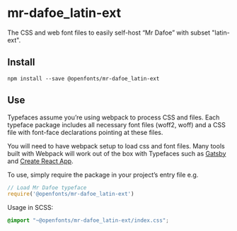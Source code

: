 
# mr-dafoe_latin-ext

The CSS and web font files to easily self-host “Mr Dafoe” with subset "latin-ext".

## Install

`npm install --save @openfonts/mr-dafoe_latin-ext`

## Use

Typefaces assume you’re using webpack to process CSS and files. Each typeface
package includes all necessary font files (woff2, woff) and a CSS file with
font-face declarations pointing at these files.

You will need to have webpack setup to load css and font files. Many tools built
with Webpack will work out of the box with Typefaces such as [Gatsby](https://github.com/gatsbyjs/gatsby)
and [Create React App](https://github.com/facebookincubator/create-react-app).

To use, simply require the package in your project’s entry file e.g.

```javascript
// Load Mr Dafoe typeface
require('@openfonts/mr-dafoe_latin-ext')
```

Usage in SCSS:
```scss
@import "~@openfonts/mr-dafoe_latin-ext/index.css";
```
